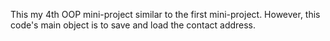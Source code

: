 This my 4th OOP mini-project similar to the first mini-project. However, this code's main object is to save and load the contact address.
